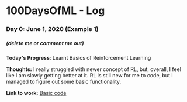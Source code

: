 # 100DaysOfML - Log

### Day 0: June 1, 2020 (Example 1)
##### (delete me or comment me out)

**Today's Progress**: Learnt Basics of Reinforcement Learning

**Thoughts:** I really struggled with newer concept of RL, but, overall, I feel like I am slowly getting better at it. RL is still new for me to code, but I managed to figure out some basic functionality.

**Link to work:** [Basic code](http://www.google.com)